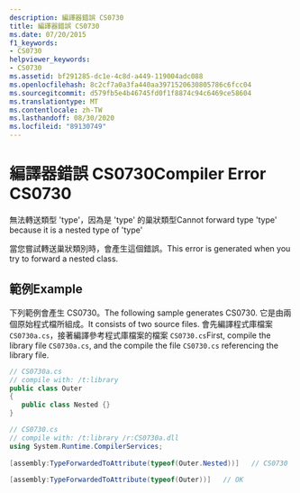 ```yaml
---
description: 編譯器錯誤 CS0730
title: 編譯器錯誤 CS0730
ms.date: 07/20/2015
f1_keywords:
- CS0730
helpviewer_keywords:
- CS0730
ms.assetid: bf291285-dc1e-4c8d-a449-119004adc088
ms.openlocfilehash: 8c2cf7a0a3fa440aa3971520630805786c6fcc04
ms.sourcegitcommit: d579fb5e4b46745fd0f1f8874c94c6469ce58604
ms.translationtype: MT
ms.contentlocale: zh-TW
ms.lasthandoff: 08/30/2020
ms.locfileid: "89130749"
---
```

# <a name="compiler-error-cs0730"></a><span data-ttu-id="de33a-103">編譯器錯誤 CS0730</span><span class="sxs-lookup"><span data-stu-id="de33a-103">Compiler Error CS0730</span></span>
<span data-ttu-id="de33a-104">無法轉送類型 'type'，因為是 'type' 的巢狀類型</span><span class="sxs-lookup"><span data-stu-id="de33a-104">Cannot forward type 'type' because it is a nested type of 'type'</span></span>  
  
 <span data-ttu-id="de33a-105">當您嘗試轉送巢狀類別時，會產生這個錯誤。</span><span class="sxs-lookup"><span data-stu-id="de33a-105">This error is generated when you try to forward a nested class.</span></span>  
  
## <a name="example"></a><span data-ttu-id="de33a-106">範例</span><span class="sxs-lookup"><span data-stu-id="de33a-106">Example</span></span>  
 <span data-ttu-id="de33a-107">下列範例會產生 CS0730。</span><span class="sxs-lookup"><span data-stu-id="de33a-107">The following sample generates CS0730.</span></span> <span data-ttu-id="de33a-108">它是由兩個原始程式檔所組成。</span><span class="sxs-lookup"><span data-stu-id="de33a-108">It consists of two source files.</span></span> <span data-ttu-id="de33a-109">會先編譯程式庫檔案 `CS0730a.cs`，接著編譯參考程式庫檔案的檔案 `CS0730.cs`</span><span class="sxs-lookup"><span data-stu-id="de33a-109">First, compile the library file `CS0730a.cs`, and the compile the file `CS0730.cs` referencing the library file.</span></span>  
  
```csharp  
// CS0730a.cs  
// compile with: /t:library  
public class Outer  
{  
   public class Nested {}  
}  
```  
  
```csharp  
// CS0730.cs  
// compile with: /t:library /r:CS0730a.dll  
using System.Runtime.CompilerServices;  
  
[assembly:TypeForwardedToAttribute(typeof(Outer.Nested))]   // CS0730  
  
[assembly:TypeForwardedToAttribute(typeof(Outer))]   // OK  
```
